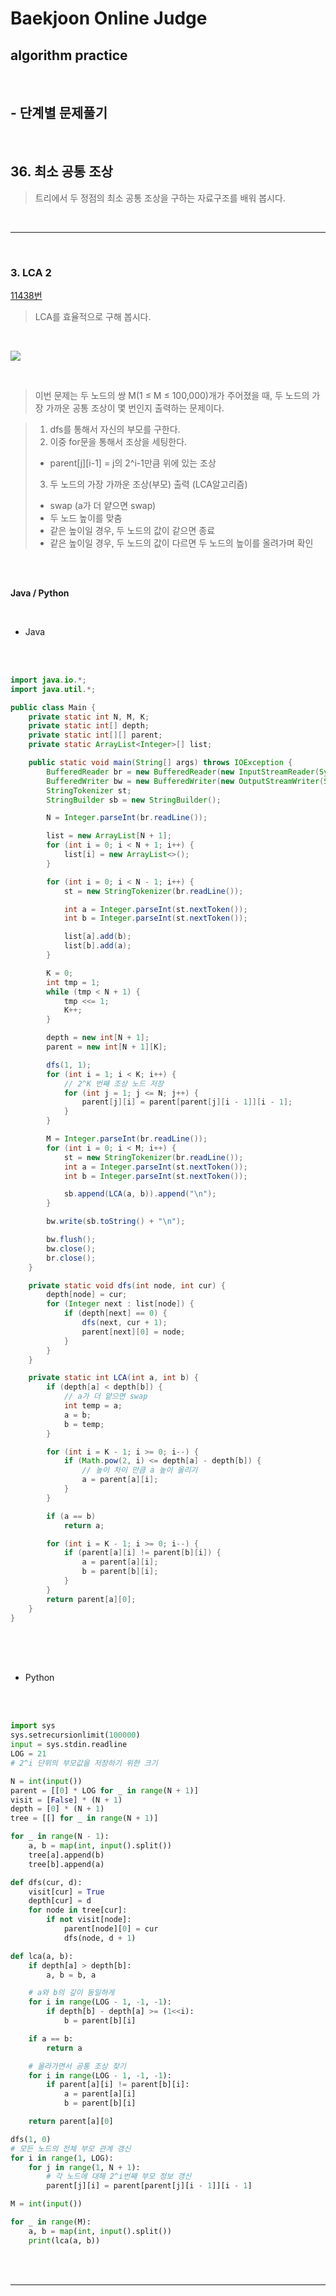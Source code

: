 # Baekjoon Online Judge

## algorithm practice

<br>

## - 단계별 문제풀기

<br>

## 36. 최소 공통 조상

> 트리에서 두 정점의 최소 공통 조상을 구하는 자료구조를 배워 봅시다.

<br>

---

<br>

### 3. LCA 2
[11438번](https://www.acmicpc.net/problem/11438)
> LCA를 효율적으로 구해 봅시다.

<br>

![](https://images.velog.io/images/jini_eun/post/d2eeb87c-fcca-47d7-b050-99786830258e/image.png)

<br>

> 이번 문제는 두 노드의 쌍 M(1 ≤ M ≤ 100,000)개가 주어졌을 때, 두 노드의 가장 가까운 공통 조상이 몇 번인지 출력하는 문제이다.

> 1. dfs를 통해서 자신의 부모를 구한다.
> 2. 이중 for문을 통해서 조상을 세팅한다.
> - parent[j][i-1] = j의 2^i-1만큼 위에 있는 조상
> 3. 두 노드의 가장 가까운 조상(부모) 출력 (LCA알고리즘)
> - swap (a가 더 얕으면 swap) 
> - 두 노드 높이를 맞춤
> - 같은 높이일 경우, 두 노드의 값이 같으면 종료
> - 같은 높이일 경우, 두 노드의 값이 다르면 두 노드의 높이를 올려가며 확인

<br><br>

**Java / Python**

<br>

- Java

<br><br>

```java
import java.io.*;
import java.util.*;

public class Main {
	private static int N, M, K;
	private static int[] depth;
	private static int[][] parent;
	private static ArrayList<Integer>[] list;

	public static void main(String[] args) throws IOException {
		BufferedReader br = new BufferedReader(new InputStreamReader(System.in));
		BufferedWriter bw = new BufferedWriter(new OutputStreamWriter(System.out));
		StringTokenizer st;
		StringBuilder sb = new StringBuilder();

		N = Integer.parseInt(br.readLine());

		list = new ArrayList[N + 1];
		for (int i = 0; i < N + 1; i++) {
			list[i] = new ArrayList<>();
		}

		for (int i = 0; i < N - 1; i++) {
			st = new StringTokenizer(br.readLine());

			int a = Integer.parseInt(st.nextToken());
			int b = Integer.parseInt(st.nextToken());

			list[a].add(b);
			list[b].add(a);
		}

		K = 0;
		int tmp = 1;
		while (tmp < N + 1) {
			tmp <<= 1;
			K++;
		}

		depth = new int[N + 1];
		parent = new int[N + 1][K];

		dfs(1, 1);
		for (int i = 1; i < K; i++) {
			// 2^K 번째 조상 노드 저장
			for (int j = 1; j <= N; j++) {
				parent[j][i] = parent[parent[j][i - 1]][i - 1];
			}
		}

		M = Integer.parseInt(br.readLine());
		for (int i = 0; i < M; i++) {
			st = new StringTokenizer(br.readLine());
			int a = Integer.parseInt(st.nextToken());
			int b = Integer.parseInt(st.nextToken());

			sb.append(LCA(a, b)).append("\n");
		}

		bw.write(sb.toString() + "\n");

		bw.flush();
		bw.close();
		br.close();
	}

	private static void dfs(int node, int cur) {
		depth[node] = cur;
		for (Integer next : list[node]) {
			if (depth[next] == 0) {
				dfs(next, cur + 1);
				parent[next][0] = node;
			}
		}
	}

	private static int LCA(int a, int b) {
		if (depth[a] < depth[b]) {
			// a가 더 얕으면 swap
			int temp = a;
			a = b;
			b = temp;
		}

		for (int i = K - 1; i >= 0; i--) {
			if (Math.pow(2, i) <= depth[a] - depth[b]) {
				// 높이 차이 만큼 a 높이 올리기 
				a = parent[a][i];
			}
		}

		if (a == b)
			return a;

		for (int i = K - 1; i >= 0; i--) {
			if (parent[a][i] != parent[b][i]) {
				a = parent[a][i];
				b = parent[b][i];
			}
		}
		return parent[a][0];
	}
}
```

<br><br><br>

- Python

<br><br>

```python
import sys
sys.setrecursionlimit(100000)
input = sys.stdin.readline
LOG = 21
# 2^i 단위의 부모값을 저장하기 위한 크기

N = int(input())
parent = [[0] * LOG for _ in range(N + 1)]
visit = [False] * (N + 1)
depth = [0] * (N + 1)
tree = [[] for _ in range(N + 1)]

for _ in range(N - 1):
    a, b = map(int, input().split())
    tree[a].append(b)
    tree[b].append(a)

def dfs(cur, d):
    visit[cur] = True
    depth[cur] = d
    for node in tree[cur]:
        if not visit[node]:
            parent[node][0] = cur
            dfs(node, d + 1)

def lca(a, b):
    if depth[a] > depth[b]:
        a, b = b, a

    # a와 b의 깊이 동일하게
    for i in range(LOG - 1, -1, -1):
        if depth[b] - depth[a] >= (1<<i):
            b = parent[b][i]

    if a == b:
        return a

    # 올라가면서 공통 조상 찾기
    for i in range(LOG - 1, -1, -1):
        if parent[a][i] != parent[b][i]:
            a = parent[a][i]
            b = parent[b][i]

    return parent[a][0]

dfs(1, 0)
# 모든 노드의 전체 부모 관계 갱신
for i in range(1, LOG):
    for j in range(1, N + 1):
        # 각 노드에 대해 2^i번째 부모 정보 갱신
        parent[j][i] = parent[parent[j][i - 1]][i - 1]

M = int(input())

for _ in range(M):
    a, b = map(int, input().split())
    print(lca(a, b))
```

<br><br>

---

<br>
